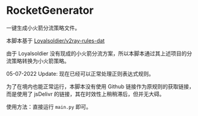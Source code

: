 # RocketGenerator
一键生成小火箭分流策略文件。

本脚本基于 [Loyalsoldier/v2ray-rules-dat](https://github.com/Loyalsoldier/v2ray-rules-dat)

由于 Loyalsoldier 没有现成的小火箭分流方案，所以本脚本通过其上述项目的分流策略转换为小火箭策略。

05-07-2022 Update: 现在已经可以正常处理正则表达式规则。

为了在境内也能正常运行，本脚本没有使用 Github 链接作为原规则的获取链接，而是使用了 jsDelivr 的链接，其在时效性上稍稍滞后，但并无大碍。

使用方法：直接运行 `main.py` 即可。

